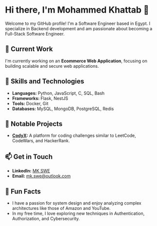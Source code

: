 # Hi there, I'm Mohammed Khattab 👋

Welcome to my GitHub profile! I'm a Software Engineer based in Egypt. I specialize in Backend development and am passionate about becoming a Full-Stack Software Engineer.

## 🔭 Current Work

I'm currently working on an **Ecommerce Web Application**, focusing on building scalable and secure web applications. <!-- Feel free to check it out here: [Project Link].-->

## 🚀 Skills and Technologies

- **Languages:** Python, JavaScript, C, SQL, Bash
- **Frameworks:** Flask, NestJS
- **Tools:** Docker, Git
- **Databases:** MySQL, MongoDB, PostgreSQL, Redis

## 🌟 Notable Projects

- **[CodyX](https://github.com/MK-SWE/codyx):** A platform for coding challenges similar to LeetCode, CodeWars, and HackerRank.

<!-- - **[Another Project](Another Project Link):** A brief description of this project and its impact. -->

## 📫 Get in Touch

- **LinkedIn:** [MK SWE](https://www.linkedin.com/in/mk-swe)
- **Email:** [mk.swe@outlook.com](mailto:mk.swe@outlook.com)

## 🎨 Fun Facts

- I have a passion for system design and enjoy analyzing complex architectures like those of Amazon and YouTube.
- In my free time, I love exploring new techniques in Authentication, Authorization, and Cybersecurity.
